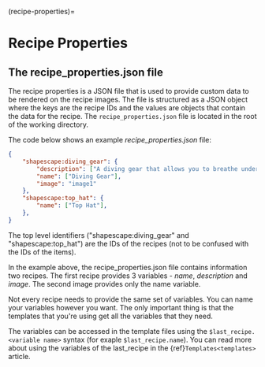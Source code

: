 (recipe-properties)=
# Recipe Properties
## The recipe_properties.json file

The recipe properties is a JSON file that is used to provide custom data to be rendered on the recipe images. The file is structured as a JSON object where the keys are the recipe IDs and the values are objects that contain the data for the recipe. The `recipe_properties.json` file is located in the root of the working directory.

The code below shows an example *recipe_properties.json* file:
```json
{
	"shapescape:diving_gear": {
		"description": ["A diving gear that allows you to breathe underwater."],
		"name": ["Diving Gear"],
		"image": "image1"
	},
	"shapescape:top_hat": {
		"name": ["Top Hat"],
	},
}
```

The top level identifiers ("shapescape:diving_gear" and "shapescape:top_hat") are the IDs of the recipes (not to be confused with the IDs of the items).

In the example above, the recipe_properties.json file contains information two recipes. The first recipe provides 3 variables - *name*, *description* and *image*. The second image provides only the name variable.

Not every recipe needs to provide the same set of variables. You can name your variables however you want. The only important thing is that the templates that you're using get all the variables that they need.

The variables can be accessed in the template files using the `$last_recipe.<variable name>` syntax (for exaple `$last_recipe.name`). You can read more about using the variables of the last_recipe in the {ref}`Templates<templates>` article.